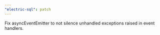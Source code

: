 ```yaml
---
"electric-sql": patch
---
```


Fix asyncEventEmitter to not silence unhandled exceptions raised in event handlers.

